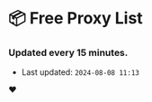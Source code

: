 # :package: Free Proxy List
### Updated every 15 minutes.

- Last updated: `2024-08-08 11:13`

:heart:
